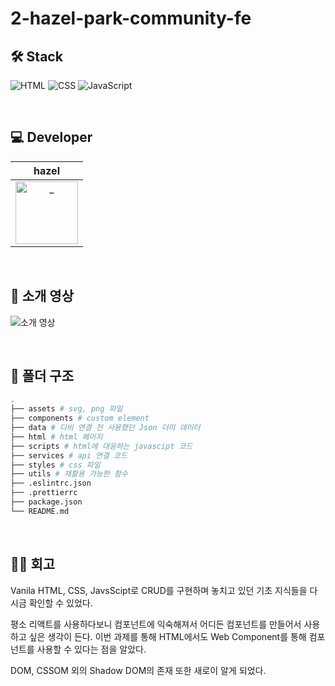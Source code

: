 # 2-hazel-park-community-fe

## 🛠️ Stack

![HTML](https://img.shields.io/badge/HTML-E34F26?style=flat&logo=html5&logoColor=white)
![CSS](https://img.shields.io/badge/CSS-1572B6?style=flat&logo=css3&logoColor=white)
![JavaScript](https://img.shields.io/badge/JavaScript-F7DF1E?style=flat&logo=javascript&logoColor=black)

<br />

## 💻 Developer

<div align=center>
  
|                                                           hazel                                                            |
| :------------------------------------------------------------------------------------------------------------------------: |
| <a href="https://github.com/gmlwlsdl"> <img src="https://avatars.githubusercontent.com/gmlwlsdl" width=100px alt="_"/></a> |

</div>

<br />

## 👀 소개 영상

![소개 영상](https://github.com/user-attachments/assets/ae7239d9-1407-494a-ac9c-8ac61e212720)

<br />

## 📁 폴더 구조

```bash
.
├── assets # svg, png 파일
├── components # custom element
├── data # 디비 연결 전 사용했던 Json 더미 데이터
├── html # html 페이지
├── scripts # html에 대응하는 javascipt 코드
├── services # api 연결 코드
├── styles # css 파일
├── utils # 재활용 가능한 함수
├── .eslintrc.json
├── .prettierrc
├── package.json
└── README.md
```

<br />

## ✍🏻 회고

Vanila HTML, CSS, JavsScipt로 CRUD를 구현하며 놓치고 있던 기초 지식들을 다시금 확인할 수 있었다. <br />

평소 리액트를 사용하다보니 컴포넌트에 익숙해져서 어디든 컴포넌트를 만들어서 사용하고 싶은 생각이 든다. 이번 과제를 통해 HTML에서도 Web Component를 통해 컴포넌트를 사용할 수 있다는 점을 알았다. <br />

DOM, CSSOM 외의 Shadow DOM의 존재 또한 새로이 알게 되었다.
